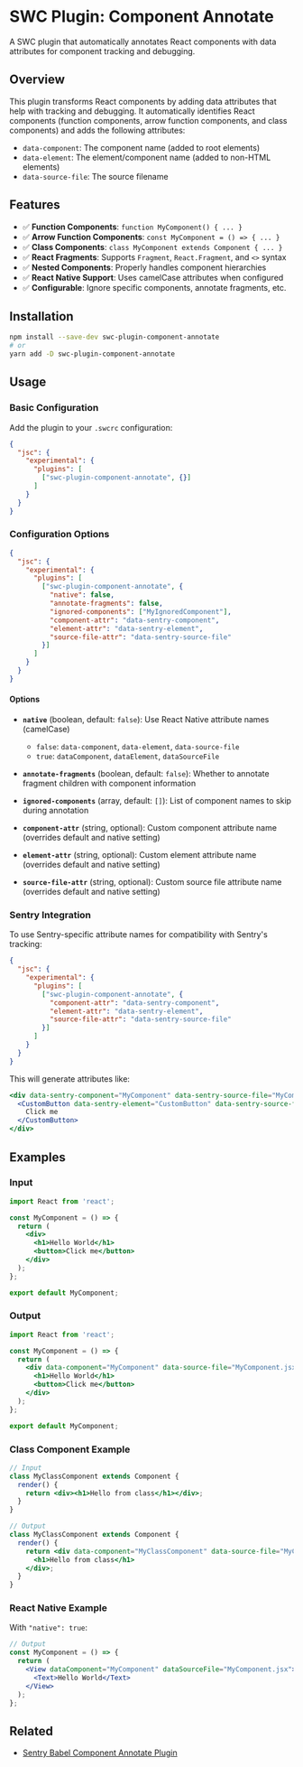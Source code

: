 # SWC Plugin: Component Annotate

A SWC plugin that automatically annotates React components with data attributes for component tracking and debugging.

## Overview

This plugin transforms React components by adding data attributes that help with tracking and debugging. It automatically identifies React components (function components, arrow function components, and class components) and adds the following attributes:

- `data-component`: The component name (added to root elements)
- `data-element`: The element/component name (added to non-HTML elements)
- `data-source-file`: The source filename

## Features

- ✅ **Function Components**: `function MyComponent() { ... }`
- ✅ **Arrow Function Components**: `const MyComponent = () => { ... }`
- ✅ **Class Components**: `class MyComponent extends Component { ... }`
- ✅ **React Fragments**: Supports `Fragment`, `React.Fragment`, and `<>` syntax
- ✅ **Nested Components**: Properly handles component hierarchies
- ✅ **React Native Support**: Uses camelCase attributes when configured
- ✅ **Configurable**: Ignore specific components, annotate fragments, etc.

## Installation

```bash
npm install --save-dev swc-plugin-component-annotate
# or
yarn add -D swc-plugin-component-annotate
```

## Usage

### Basic Configuration

Add the plugin to your `.swcrc` configuration:

```json
{
  "jsc": {
    "experimental": {
      "plugins": [
        ["swc-plugin-component-annotate", {}]
      ]
    }
  }
}
```

### Configuration Options

```json
{
  "jsc": {
    "experimental": {
      "plugins": [
        ["swc-plugin-component-annotate", {
          "native": false,
          "annotate-fragments": false,
          "ignored-components": ["MyIgnoredComponent"],
          "component-attr": "data-sentry-component",
          "element-attr": "data-sentry-element",
          "source-file-attr": "data-sentry-source-file"
        }]
      ]
    }
  }
}
```

#### Options

- **`native`** (boolean, default: `false`): Use React Native attribute names (camelCase)
  - `false`: `data-component`, `data-element`, `data-source-file`
  - `true`: `dataComponent`, `dataElement`, `dataSourceFile`

- **`annotate-fragments`** (boolean, default: `false`): Whether to annotate fragment children with component information

- **`ignored-components`** (array, default: `[]`): List of component names to skip during annotation

- **`component-attr`** (string, optional): Custom component attribute name (overrides default and native setting)

- **`element-attr`** (string, optional): Custom element attribute name (overrides default and native setting)

- **`source-file-attr`** (string, optional): Custom source file attribute name (overrides default and native setting)

### Sentry Integration

To use Sentry-specific attribute names for compatibility with Sentry's tracking:

```json
{
  "jsc": {
    "experimental": {
      "plugins": [
        ["swc-plugin-component-annotate", {
          "component-attr": "data-sentry-component",
          "element-attr": "data-sentry-element",
          "source-file-attr": "data-sentry-source-file"
        }]
      ]
    }
  }
}
```

This will generate attributes like:
```jsx
<div data-sentry-component="MyComponent" data-sentry-source-file="MyComponent.jsx">
  <CustomButton data-sentry-element="CustomButton" data-sentry-source-file="MyComponent.jsx">
    Click me
  </CustomButton>
</div>
```

## Examples

### Input

```jsx
import React from 'react';

const MyComponent = () => {
  return (
    <div>
      <h1>Hello World</h1>
      <button>Click me</button>
    </div>
  );
};

export default MyComponent;
```

### Output

```jsx
import React from 'react';

const MyComponent = () => {
  return (
    <div data-component="MyComponent" data-source-file="MyComponent.jsx">
      <h1>Hello World</h1>
      <button>Click me</button>
    </div>
  );
};

export default MyComponent;
```

### Class Component Example

```jsx
// Input
class MyClassComponent extends Component {
  render() {
    return <div><h1>Hello from class</h1></div>;
  }
}

// Output
class MyClassComponent extends Component {
  render() {
    return <div data-component="MyClassComponent" data-source-file="MyComponent.jsx">
      <h1>Hello from class</h1>
    </div>;
  }
}
```

### React Native Example

With `"native": true`:

```jsx
// Output
const MyComponent = () => {
  return (
    <View dataComponent="MyComponent" dataSourceFile="MyComponent.jsx">
      <Text>Hello World</Text>
    </View>
  );
};
```

## Related

- [Sentry Babel Component Annotate Plugin](https://github.com/getsentry/sentry-javascript-bundler-plugins/tree/main/packages/babel-plugin-component-annotate)